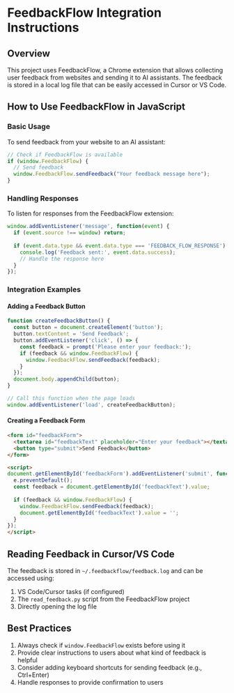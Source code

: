 # FeedbackFlow Integration Instructions

## Overview

This project uses FeedbackFlow, a Chrome extension that allows collecting user feedback from websites and sending it to AI assistants. The feedback is stored in a local log file that can be easily accessed in Cursor or VS Code.

## How to Use FeedbackFlow in JavaScript

### Basic Usage

To send feedback from your website to an AI assistant:

```javascript
// Check if FeedbackFlow is available
if (window.FeedbackFlow) {
  // Send feedback
  window.FeedbackFlow.sendFeedback("Your feedback message here");
}
```

### Handling Responses

To listen for responses from the FeedbackFlow extension:

```javascript
window.addEventListener('message', function(event) {
  if (event.source !== window) return;
  
  if (event.data.type && event.data.type === 'FEEDBACK_FLOW_RESPONSE') {
    console.log('Feedback sent:', event.data.success);
    // Handle the response here
  }
});
```

### Integration Examples

#### Adding a Feedback Button

```javascript
function createFeedbackButton() {
  const button = document.createElement('button');
  button.textContent = 'Send Feedback';
  button.addEventListener('click', () => {
    const feedback = prompt('Please enter your feedback:');
    if (feedback && window.FeedbackFlow) {
      window.FeedbackFlow.sendFeedback(feedback);
    }
  });
  document.body.appendChild(button);
}

// Call this function when the page loads
window.addEventListener('load', createFeedbackButton);
```

#### Creating a Feedback Form

```html
<form id="feedbackForm">
  <textarea id="feedbackText" placeholder="Enter your feedback"></textarea>
  <button type="submit">Send Feedback</button>
</form>

<script>
document.getElementById('feedbackForm').addEventListener('submit', function(e) {
  e.preventDefault();
  const feedback = document.getElementById('feedbackText').value;
  
  if (feedback && window.FeedbackFlow) {
    window.FeedbackFlow.sendFeedback(feedback);
    document.getElementById('feedbackText').value = '';
  }
});
</script>
```

## Reading Feedback in Cursor/VS Code

The feedback is stored in `~/.feedbackflow/feedback.log` and can be accessed using:

1. VS Code/Cursor tasks (if configured)
2. The `read_feedback.py` script from the FeedbackFlow project
3. Directly opening the log file

## Best Practices

1. Always check if `window.FeedbackFlow` exists before using it
2. Provide clear instructions to users about what kind of feedback is helpful
3. Consider adding keyboard shortcuts for sending feedback (e.g., Ctrl+Enter)
4. Handle responses to provide confirmation to users 